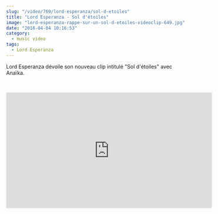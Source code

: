 ```yaml
--- 
slug: "/video/769/lord-esperanza/sol-d-etoiles"
title: "Lord Esperanza - Sol d'étoiles"
image: "lord-esperanza-rappe-sur-un-sol-d-etoiles-videoclip-649.jpg"
date: "2018-04-04 10:16:53"
category:
  - music video
tags:
  - Lord Esperanza
---
```

<p>Lord Esperanza dévoile son nouveau clip intitulé "Sol d'étoiles" avec Anaïka.</p><br/><p><iframe width="560" height="315" src="https://www.youtube.com/embed/k11YNVh2kUI" frameborder="0" allow="autoplay; encrypted-media" allowfullscreen></iframe></p>